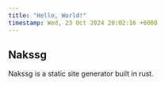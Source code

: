 ```yaml
---
title: "Hello, World!"
timestamp: Wed, 23 Oct 2024 20:02:16 +0000
---
```


## Nakssg
Nakssg is a static site generator built in rust.

